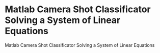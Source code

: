 # Matlab Camera Shot Classificator Solving a System of Linear Equations
Matlab Camera Shot Classificator Solving a System of Linear Equations
